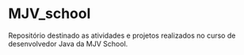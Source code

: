 # MJV_school
Repositório destinado as atividades e projetos realizados no curso de desenvolvedor Java da MJV School.
